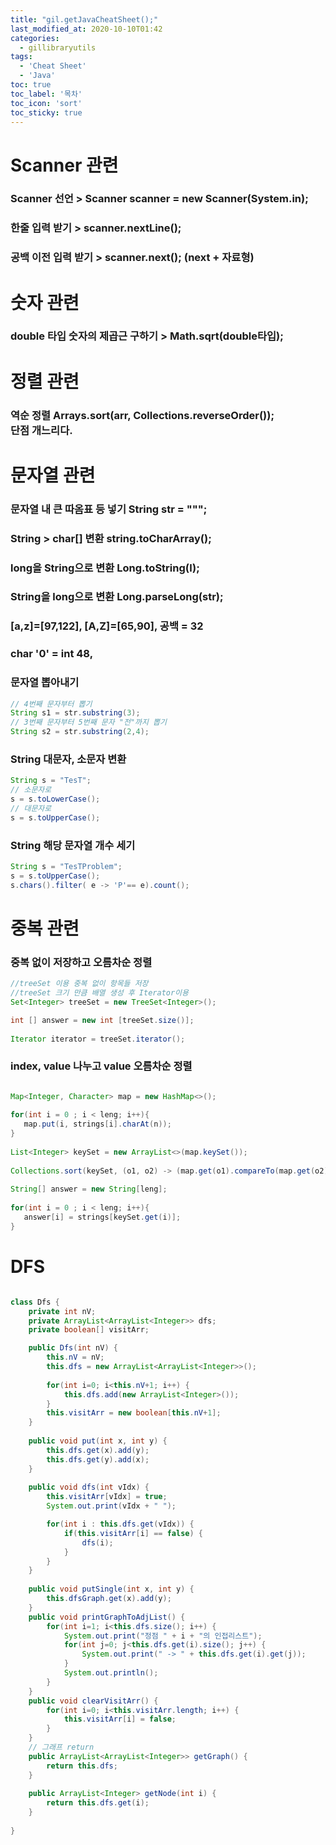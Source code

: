 ```yaml
---
title: "gil.getJavaCheatSheet();"
last_modified_at: 2020-10-10T01:42
categories: 
  - gillibraryutils
tags: 
  - 'Cheat Sheet' 
  - 'Java'
toc: true
toc_label: '목차'
toc_icon: 'sort'
toc_sticky: true
---
```

# Scanner 관련

### Scanner 선언 > Scanner scanner = new Scanner(System.in);

### 한줄 입력 받기 > scanner.nextLine();

### 공백 이전 입력 받기 > scanner.next(); (next + 자료형)

# 숫자 관련

### double 타입 숫자의 제곱근 구하기 > Math.sqrt(double타입);

# 정렬 관련

### 역순 정렬 Arrays.sort(arr, Collections.reverseOrder()); <br>단점 개느리다.




# 문자열 관련

### 문자열 내 큰 따옴표 등 넣기 String str = "\"";

### String > char[] 변환 string.toCharArray();
### long을 String으로 변환 Long.toString(l);
### String을 long으로 변환 Long.parseLong(str);

### [a,z]=[97,122], [A,Z]=[65,90], 공백 = 32

### char '0' = int 48, 

### 문자열 뽑아내기
```java
// 4번째 문자부터 뽑기
String s1 = str.substring(3);   
// 3번째 문자부터 5번째 문자 "전"까지 뽑기
String s2 = str.substring(2,4); 
```

### String 대문자, 소문자 변환

```java
String s = "TesT";
// 소문자로
s = s.toLowerCase();
// 대문자로
s = s.toUpperCase();
```

### String 해당 문자열 개수 세기

```java
String s = "TesTProblem";
s = s.toUpperCase();
s.chars().filter( e -> 'P'== e).count();
```



# 중복 관련

### 중복 없이 저장하고 오름차순 정렬

```java
//treeSet 이용 중복 없이 항목들 저장
//treeSet 크기 만큼 배열 생성 후 Iterator이용
Set<Integer> treeSet = new TreeSet<Integer>();

int [] answer = new int [treeSet.size()];
        
Iterator iterator = treeSet.iterator();
```

### index, value 나누고 value 오름차순 정렬

```java

Map<Integer, Character> map = new HashMap<>();
        
for(int i = 0 ; i < leng; i++){
   map.put(i, strings[i].charAt(n));
}
        
List<Integer> keySet = new ArrayList<>(map.keySet());
        
Collections.sort(keySet, (o1, o2) -> (map.get(o1).compareTo(map.get(o2))));
        
String[] answer = new String[leng];
        
for(int i = 0 ; i < leng; i++){
   answer[i] = strings[keySet.get(i)];
}

```


# DFS

```java

class Dfs {
    private int nV;
    private ArrayList<ArrayList<Integer>> dfs;
    private boolean[] visitArr;

    public Dfs(int nV) {
        this.nV = nV;
        this.dfs = new ArrayList<ArrayList<Integer>>();
        
        for(int i=0; i<this.nV+1; i++) {
            this.dfs.add(new ArrayList<Integer>());
        }
        this.visitArr = new boolean[this.nV+1];
    }
    
    public void put(int x, int y) {
        this.dfs.get(x).add(y);
        this.dfs.get(y).add(x);
    }
    
    public void dfs(int vIdx) {
        this.visitArr[vIdx] = true;
        System.out.print(vIdx + " "); 

        for(int i : this.dfs.get(vIdx)) {
            if(this.visitArr[i] == false) {
                dfs(i);
            }
        }
    }
    
    public void putSingle(int x, int y) {
        this.dfsGraph.get(x).add(y);
    }
    public void printGraphToAdjList() {
        for(int i=1; i<this.dfs.size(); i++) {
            System.out.print("정점 " + i + "의 인접리스트");
            for(int j=0; j<this.dfs.get(i).size(); j++) {
                System.out.print(" -> " + this.dfs.get(i).get(j));
            }
            System.out.println();
        }
    }
    public void clearVisitArr() {
        for(int i=0; i<this.visitArr.length; i++) {
            this.visitArr[i] = false;
        }
    }
    // 그래프 return
    public ArrayList<ArrayList<Integer>> getGraph() {
        return this.dfs;
    }
 
    public ArrayList<Integer> getNode(int i) {
        return this.dfs.get(i);
    }
    
}

```